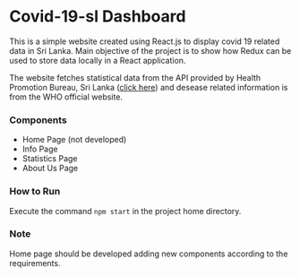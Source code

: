# Covid-19-sl Dashboard
This is a simple website created using React.js to display covid 19 related data in Sri Lanka. Main objective of the project is to show how Redux can be used to store data locally in a React application.

The website fetches statistical data from the API provided by Health Promotion Bureau, Sri Lanka ([click here](http://hpb.health.gov.lk/api-documentation)) and desease related information is from the WHO official website.

### Components
 - Home Page (not developed)
 - Info Page
 - Statistics Page
 - About Us Page
 
### How to Run
Execute the command `npm start` in the project home directory.

### Note
Home page should be developed adding new components according to the requirements.
